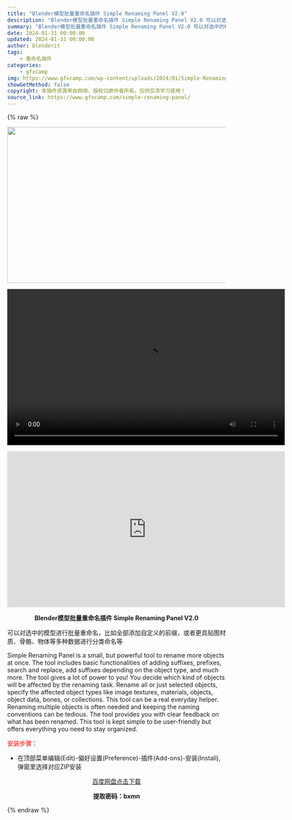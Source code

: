 ```yaml
---
title: "Blender模型批量重命名插件 Simple Renaming Panel V2.0"
description: "Blender模型批量重命名插件 Simple Renaming Panel V2.0 可以对选中的模型进行批量重命名，比如全部添加自定义的前缀，或者更具贴图材质、骨骼、物体等多种数据进行分类命名等 ..."
summary: "Blender模型批量重命名插件 Simple Renaming Panel V2.0 可以对选中的模型进行批量重命名，比如全部添加自定义的前缀，或者更具贴图材质、骨骼、物体等多种数据进行分类命名等 ..."
date: 2024-01-31 00:00:00
updated: 2024-01-31 00:00:00
author: blenderit
tags: 
    - 重命名插件
categories:
    - gfxcamp
img: https://www.gfxcamp.com/wp-content/uploads/2024/01/Simple-Renaming-Panel.jpg
showGetMethod: false
copyright: 本插件资源来自网络，版权归原作者所有，仅供交流学习使用！
source_link: https://www.gfxcamp.com/simple-renaming-panel/
---
```


{% raw %}
<div><p><img decoding="async" class="aligncenter size-full wp-image-118230" src="https://www.gfxcamp.com/wp-content/uploads/2024/01/Simple-Renaming-Panel.jpg" data-src="https://www.gfxcamp.com/wp-content/uploads/2024/01/Simple-Renaming-Panel.jpg" alt="" width="640" height="360" data-srcset="https://www.gfxcamp.com/wp-content/uploads/2024/01/Simple-Renaming-Panel.jpg 640w, https://www.gfxcamp.com/wp-content/uploads/2024/01/Simple-Renaming-Panel-150x84.jpg 150w" data-sizes="(max-width: 640px) 100vw, 640px"><br>
</p><center><div style="width: 640px;" class="wp-video"><!--[if lt IE 9]><script>document.createElement('video');</script><![endif]-->
<video class="wp-video-shortcode" id="video-118229-1" width="640" height="360" preload="true" controls="controls"><source type="video/mp4" src="http://cloud.video.taobao.com/play/u/null/p/1/e/6/t/1/448293648212.mp4?_=1"></source><a href="http://cloud.video.taobao.com/play/u/null/p/1/e/6/t/1/448293648212.mp4">http://cloud.video.taobao.com/play/u/null/p/1/e/6/t/1/448293648212.mp4</a></video></div></center><p style="text-align: center;"><iframe loading="lazy" src="https://player.youku.com/embed/XNjM3MTk2NDY0MA==" width="640" height="360" frameborder="0" allowfullscreen="allowfullscreen" data-mce-fragment="1"></iframe></p><p style="text-align: center;"><strong>Blender模型批量重命名插件 Simple Renaming Panel V2.0</strong></p><p data-pm-slice="1 1 []">可以对选中的模型进行批量重命名，比如全部添加自定义的前缀，或者更具贴图材质、骨骼、物体等多种数据进行分类命名等</p><p data-pm-slice="1 1 []">Simple Renaming Panel is a small, but powerful tool to rename more objects at once. The tool includes basic functionalities of adding suffixes, prefixes, search and replace, add suffixes depending on the object type, and much more. The tool gives a lot of power to you! You decide which kind of objects will be affected by the renaming task. Rename all or just selected objects, specify the affected object types like image textures, materials, objects, object data, bones, or collections. This tool can be a real everyday helper. Renaming multiple objects is often needed and keeping the naming conventions can be tedious. The tool provides you with clear feedback on what has been renamed. This tool is kept simple to be user-friendly but offers everything you need to stay organized.</p><p style="text-align: left;"><span style="color: #ff0000;">安装步骤：</span></p><ul>
<li>在顶部菜单编辑(Edit)-偏好设置(Preference)-插件(Add-ons)-安装(Install),弹窗里选择对应ZIP安装</li>
</ul><p style="text-align: center;"><a class="maxbutton-3 maxbutton maxbutton-baidu" target="_blank" rel="noopener" href="https://pan.baidu.com/s/17ojFT30o9mZkjLhIGN9pYw?pwd=bxmn"><span class="mb-text">百度网盘点击下载</span></a></p><p style="text-align: center;"><strong>提取密码：bxmn</strong></p></div>
<div style="display: none">gfxcamp</div>
{% endraw %}
